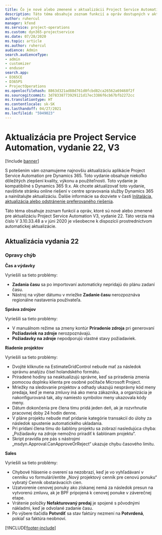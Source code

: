 ```yaml
---
title: Čo je nové alebo zmenené v aktualizácii Project Service Automation, vydanie 22, V3
description: Táto téma obsahuje zoznam funkcií a opráv dostupných v aktualizácii Project Service Automation, vydanie 22, V3
author: ruhercul
manager: kfend
ms.service: project-operations
ms.custom: dyn365-projectservice
ms.date: 07/28/2020
ms.topic: article
ms.author: ruhercul
audience: Admin
search.audienceType:
- admin
- customizer
- enduser
search.app:
- D365CE
- D365PS
- ProjectOperations
ms.openlocfilehash: 8863d321ad88d761d0fcbd82ca26562a69468f2f
ms.sourcegitcommit: 3d78338773929121d17ec3386f6cb67bfb2272cc
ms.translationtype: HT
ms.contentlocale: sk-SK
ms.lasthandoff: 04/27/2021
ms.locfileid: "5949023"
---
```

# <a name="project-service-automation-update-release-22-v3"></a>Aktualizácia pre Project Service Automation, vydanie 22, V3

[!include [banner](../includes/psa-now-project-operations.md)]

S potešením vám oznamujeme najnovšiu aktualizáciu aplikácie Project Service Automation pre Dynamics 365. Toto vydanie obsahuje niekoľko dôležitých zlepšení kvality, výkonu a použiteľnosti. Toto vydanie je kompatibilné s Dynamics 365 9.x. Ak chcete aktualizovať toto vydanie, navštívte stránku online riešení v centre spravovania služby Dynamics 365 a nainštalujte aktualizáciu. Ďalšie informácie sa dozviete v časti [Inštalácia, aktualizácia alebo odstránenie preferovaného riešenia](/power-platform/admin/install-remove-preferred-solution).

Táto téma obsahuje zoznam funkcií a opráv, ktoré sú nové alebo zmenené pre aktualizáciu Project Service Automation V3, vydanie 22. Táto verzia má číslo V 3.10.33.48 a v júni 2020 je všeobecne k dispozícii prostredníctvom automatickej aktualizácie.

## <a name="update-release-22"></a>Aktualizácia vydania 22

### <a name="bug-fixes"></a>Opravy chýb



**Čas a výdavky**

Vyriešili sa tieto problémy:

- **Zadania času** sa po importovaní automaticky nepridajú do plánu zadaní času.
- Nástroj na výber dátumu v mriežke **Zadanie času** nerozpoznáva regionálne nastavenia používateľa.

**Správa zdrojov**

Vyriešili sa tieto problémy:

- V manuálnom režime sa zmeny kontúr **Priradenie zdroja** pri generovaní **Požiadaviek na zdroje** nerozpoznávajú.
- **Požiadavky na zdroje** nepodporujú vlastné stavy požiadaviek.

**Riadenie projektov**

Vyriešili sa tieto problémy:

- Dvojité kliknutie na EstimateGridControl nebude mať za následok správnu analýzu čísel holandského formátu.
- Priradené hodiny sa neaktualizujú správne, keď sa priradenia zmenia pomocou doplnku klienta pre osobné počítače Microsoft Project.
- Mriežky na sledovanie projektov a odhady ukazujú nesprávny kód meny predaja, keď je mena zmluvy iná ako mena zákazníka, a organizácia je nakonfigurovaná tak, aby namiesto symbolov meny ukazovala kódy meny.
- Dátum dokončenia pre člena tímu pridá jeden deň, ak je rozvrhnutie pracovnej doby 24 hodín denne.
- V pláne projektu nebude mať pridanie kategórie transakcií do úlohy za následok spustenie automatického ukladania.
- Pri pridaní člena tímu do šablóny projektu sa zobrazí nasledujúca chyba: „Požiadavky na zdroje nemožno priradiť k šablónam projektu“. 
- Skript pravidla pre pás s nástrojmi „msdyn.Approval.CanApproveOrReject“ ukazuje chybu časového limitu.

**Sales**

Vyriešili sa tieto problémy:

- Chybové hlásenie o overení sa nezobrazí, keď je vo vyhľadávaní v cenníku vo formulári/entite „Nový projektový cenník pre cenovú ponuku“ vybratý Cenník obstarávacích cien.
- Uzatvorenie cenovej ponuky ako získanej nemá za následok presun na vytvorenú zmluvu, ak je BPF pripojená k cenovej ponuke v záverečnej etape.
- Vrátenie položky **Nefakturovaný predaj** je spojené s pôvodnými nákladmi, keď je odvolané zadanie času.
- Po výbere tlačidla **Potvrdiť** sa stav faktúry nezmení na **Potvrdená**, pokiaľ sa faktúra neobnoví.


[!INCLUDE[footer-include](../includes/footer-banner.md)]